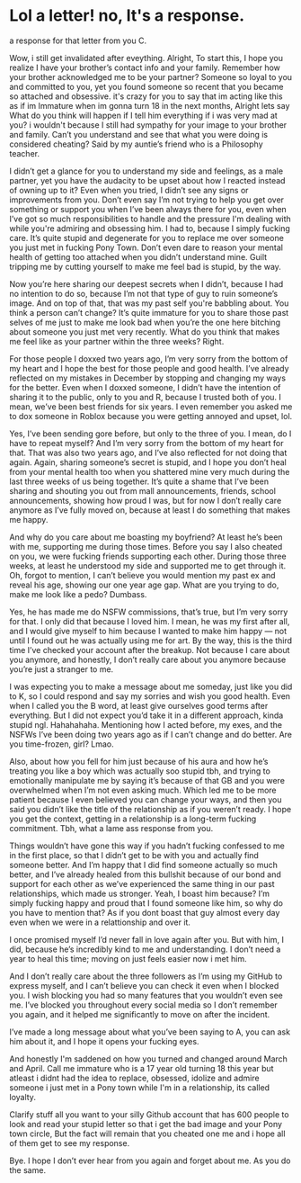# Lol a letter! no, It's a response.
a response for that letter from you C.

Wow, i still get invalidated after eveything.
Alright, To start this, I hope you realize I have your brother’s contact info and your family. Remember how your brother acknowledged me to be your partner? Someone so loyal to you and committed to you, yet you found someone so recent that you became so attached and obsessive. it's crazy for you to say that im acting like this as if im Immature when im gonna turn 18 in the next months, Alright lets say What do you think will happen if I tell him everything if i was very mad at you? i wouldn't because I still had sympathy for your image to your brother and family. Can’t you understand and see that what you were doing is considered cheating? Said by my auntie’s friend who is a Philosophy teacher. 

I didn’t get a glance for you to understand my side and feelings, as a male partner, yet you have the audacity to be upset about how I reacted instead of owning up to it? Even when you tried, I didn’t see any signs or improvements from you. Don’t even say I’m not trying to help you get over something or support you when I’ve been always there for you, even when I’ve got so much responsibilities to handle and the pressure I'm dealing with while you're admiring and obsessing him. I had to, because I simply fucking care. It’s quite stupid and degenerate for you to replace me over someone you just met in fucking Pony Town. Don’t even dare to reason your mental health of getting too attached when you didn’t understand mine. Guilt tripping me by cutting yourself to make me feel bad is stupid, by the way.

Now you’re here sharing our deepest secrets when I didn’t, because I had no intention to do so, because I’m not that type of guy to ruin someone’s image. And on top of that, that was my past self you're babbling about. You think a person can’t change? It’s quite immature for you to share those past selves of me just to make me look bad when you’re the one here bitching about someone you just met very recently. What do you think that makes me feel like as your partner within the three weeks? Right.

For those people I doxxed two years ago, I’m very sorry from the bottom of my heart and I hope the best for those people and good health. I’ve already reflected on my mistakes in December by stopping and changing my ways for the better. Even when I doxxed someone, I didn’t have the intention of sharing it to the public, only to you and R, because I trusted both of you. I mean, we’ve been best friends for six years. I even remember you asked me to dox someone in Roblox because you were getting annoyed and upset, lol.

Yes, I’ve been sending gore before, but only to the three of you. I mean, do I have to repeat myself? And I’m very sorry from the bottom of my heart for that. That was also two years ago, and I’ve also reflected for not doing that again. Again, sharing someone’s secret is stupid, and I hope you don’t heal from your mental health too when you shattered mine very much during the last three weeks of us being together. It’s quite a shame that I’ve been sharing and shouting you out from mall announcements, friends, school announcements, showing how proud I was, but for now I don’t really care anymore as I’ve fully moved on, because at least I do something that makes me happy.

And why do you care about me boasting my boyfriend? At least he’s been with me, supporting me during those times. Before you say I also cheated on you, we were fucking friends supporting each other. During those three weeks, at least he understood my side and supported me to get through it. Oh, forgot to mention, I can’t believe you would mention my past ex and reveal his age, showing our one year age gap. What are you trying to do, make me look like a pedo? Dumbass.

Yes, he has made me do NSFW commissions, that’s true, but I’m very sorry for that. I only did that because I loved him. I mean, he was my first after all, and I would give myself to him because I wanted to make him happy — not until I found out he was actually using me for art. By the way, this is the third time I’ve checked your account after the breakup. Not because I care about you anymore, and honestly, I don’t really care about you anymore because you’re just a stranger to me.

I was expecting you to make a message about me someday, just like you did to K, so I could respond and say my sorries and wish you good health. Even when I called you the B word, at least give ourselves good terms after everything. But I did not expect you’d take it in a different approach, kinda stupid ngl. Hahahahaha. Mentioning how I acted before, my exes, and the NSFWs I’ve been doing two years ago as if I can’t change and do better. Are you time-frozen, girl? Lmao.

Also, about how you fell for him just because of his aura and how he’s treating you like a boy which was actually soo stupid tbh, and trying to emotionally manipulate me by saying it’s because of that GB and you were overwhelmed when I’m not even asking much. Which led me to be more patient because I even believed you can change your ways, and then you said you didn’t like the title of the relationship as if you weren’t ready. I hope you get the context, getting in a relationship is a long-term fucking commitment. Tbh, what a lame ass response from you.

Things wouldn’t have gone this way if you hadn’t fucking confessed to me in the first place, so that I didn’t get to be with you and actually find someone better. And I’m happy that I did find someone actually so much better, and I’ve already healed from this bullshit because of our bond and support for each other as we’ve experienced the same thing in our past relationships, which made us stronger. Yeah, I boast him because? I’m simply fucking happy and proud that I found someone like him, so why do you have to mention that? As if you dont boast that guy almost every day even when we were in a relattionship and over it.

I once promised myself I’d never fall in love again after you. But with him, I did, because he’s incredibly kind to me and understanding. I don’t need a year to heal this time; moving on just feels easier now i met him.

And I don’t really care about the three followers as I’m using my GitHub to express myself, and I can’t believe you can check it even when I blocked you. I wish blocking you had so many features that you wouldn’t even see me. I’ve blocked you throughout every social media so I don’t remember you again, and it helped me significantly to move on after the incident.

I’ve made a long message about what you’ve been saying to A, you can ask him about it, and I hope it opens your fucking eyes.

And honestly I'm saddened on how you turned and changed around March and April. Call me immature who is a 17 year old turning 18 this year but atleast i didnt had the idea to replace, obsessed, idolize and admire someone i just met in a Pony town while I'm in a relationship, its called loyalty. 

Clarify stuff all you want to your silly Github account that has 600 people to look and read your stupid letter so that i get the bad image and your Pony town circle, But the fact will remain that you cheated one me and i hope all of them get to see my response.

Bye. I hope I don’t ever hear from you again and forget about me. As you do the same.







